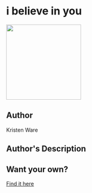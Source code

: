 # i believe in you

<img src="https://cl.ly/dfba6bc0c1ba/%255B4b0a1dda56c03c5baaf39d1326d722c7%255D_t-shirt-i-believe-in-you.png" width="200" height="200" />

## Author

Kristen Ware

## Author's Description



## Want your own?

<a href="https://cottonbureau.com/products/i-believe-in-you-white" alt="Buy Now">Find it here</a>
